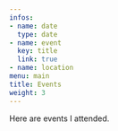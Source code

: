 ```yaml
---
infos:
- name: date
  type: date
- name: event
  key: title
  link: true
- name: location
menu: main
title: Events
weight: 3
---
```


Here are events I attended.
